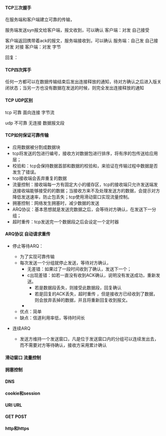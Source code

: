 #### TCP三次握手

在服务端和客户端建立可靠的传输，

服务端发送syn报文给客户端，报文收到，可以确认 客户端：对发 自己接受

客户端返回携带着ack的报文，服务端接收到，可以确认 服务端：自己发 自己接 对发 对接  客户端：对发  字节

回复：

#### TCP四次挥手

任何一方都可以在数据传输结束后发出连接释放的通知，待对方确认之后进入版关闭状态；当另一方也没有数据在发送的时候，则完全发出连接释放的通知

#### TCP UDP区别

tcp     可靠     面向连接    字节流

udp   不可靠  无连接       数据报文段

#### TCP如何保证可靠传输

- 应用数据被分割成数据块
- tcp将发送的包进行编号，接收方对数据包进行排序，将有序的包传送给应用层；
- 校验和：tcp会保持数据首部和数据的校验和，来验证在传输过程中数据是否发生了错误。
- tcp接收端会丢弃重复的数据
- 流量控制：接收端每一方有固定大小的缓存区，tcp的接收端只允许发送端发送接收端能够接受的的数据；当接收方来不及处理发送方的数据，会提示对方降低发送速率，防止包丢失；tcp使用滑动窗口实现流量控制。
- 拥塞控制：网络发生拥塞时，减少数据的发送
- ARQ协议：基本思想就是发送完数据之后，会等待对方确认，在发送下一分组；
- 超时重传：tcp发送完一个数据段之后会设定一个定时器

#### ARQ协议 自动请求重传

- 停止等待ARQ：
  - 为了实现可靠传输
  - 每次发送一个分组就停止发送，等待对方确认，
    - 无差错：如果过了一段时间收到了确认，发送下一个；
    - c出现差错：如若一直没有收到ACK确认，说明没有发送成功，重新发送。
      - 若是数据段丢失，则接受此数据段，回复确认
      - 若是回复的ACK丢失，超时重传 ，但是接收方已经收到了数据，则会放弃丢掉的数据，并且将重新回复收到报文。
    - 
  - 优点：简单
  - 缺点：信道利用率低，等待时间长

- 连续ARQ
  - 发送方维持一个发送窗口，凡是位于发送窗口内的分组可以连续发出去，而不需要对方等待确认，接收方采用累计确认

#### 滑动窗口 流量控制

#### 拥塞控制

#### DNS



#### cookie和session

#### URI URL

#### GET POST

#### http和https

